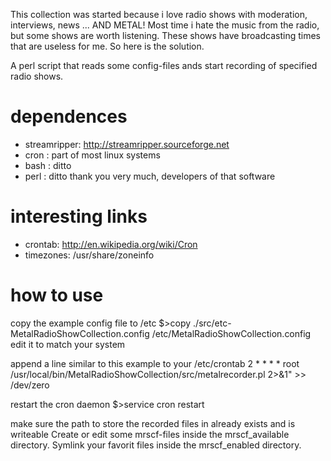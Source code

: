 This collection was started because i love radio shows with moderation, interviews, news ... AND METAL!  Most time i hate the music from the radio, but some shows are worth listening. These shows have broadcasting times that are useless for me. So here is the solution.

A perl script that reads some config-files ands start recording of specified radio shows.

# dependences

 - streamripper:  http://streamripper.sourceforge.net
 - cron :         part of most linux systems
 - bash :         ditto
 - perl :         ditto
thank you very much, developers of that software

# interesting links

 - crontab:   http://en.wikipedia.org/wiki/Cron
 - timezones: /usr/share/zoneinfo

# how to use

copy the example config file to /etc
$>copy ./src/etc-MetalRadioShowCollection.config /etc/MetalRadioShowCollection.config
edit it to match your system

append a line similar to this example to your /etc/crontab
2 * * * * root /usr/local/bin/MetalRadioShowCollection/src/metalrecorder.pl 2>&1" >> /dev/zero

restart the cron daemon
$>service cron restart

make sure the path to store the recorded files in already exists and is writeable
Create or edit some mrscf-files inside the mrscf_available directory.
Symlink your favorit files inside the mrscf_enabled directory.
 
